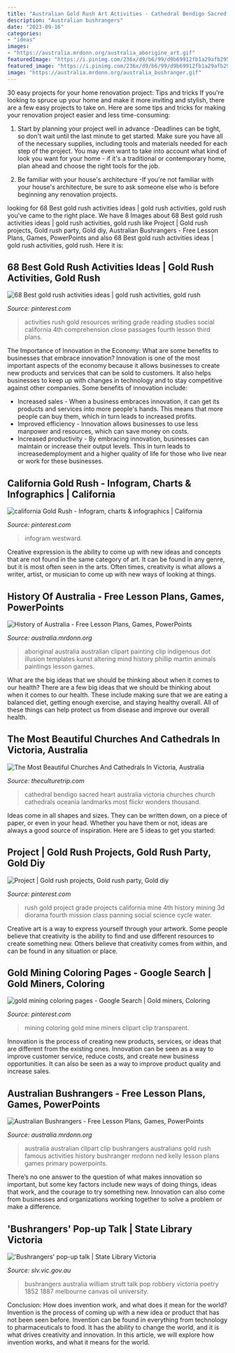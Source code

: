 ```yaml
---
title: "Australian Gold Rush Art Activities - Cathedral Bendigo Sacred Heart Australia Victoria Churches Church Cathedrals Oceania Landmarks Most Flickr Wonders Thousand"
description: "Australian bushrangers"
date: "2023-09-16"
categories:
- "ideas"
images:
- "https://australia.mrdonn.org/australia_aborigine_art.gif"
featuredImage: "https://i.pinimg.com/236x/d9/b6/99/d9b69912fb1a29afb295787be07523d3.jpg"
featured_image: "https://i.pinimg.com/236x/d9/b6/99/d9b69912fb1a29afb295787be07523d3.jpg"
image: "https://australia.mrdonn.org/australia_bushranger.gif"
---
```



30 easy projects for your home renovation project: Tips and tricks
If you're looking to spruce up your home and make it more inviting and stylish, there are a few easy projects to take on. Here are some tips and tricks for making your renovation project easier and less time-consuming:
1. Start by planning your project well in advance -Deadlines can be tight, so don't wait until the last minute to get started. Make sure you have all of the necessary supplies, including tools and materials needed for each step of the project. You may even want to take into account what kind of look you want for your home - if it's a traditional or contemporary home, plan ahead and choose the right tools for the job.

2. Be familiar with your house's architecture -If you're not familiar with your house's architecture, be sure to ask someone else who is before beginning any renovation projects.

	

		
looking for 68 Best gold rush activities ideas | gold rush activities, gold rush you've came to the right place. We have 8 Images about 68 Best gold rush activities ideas | gold rush activities, gold rush like Project | Gold rush projects, Gold rush party, Gold diy, Australian Bushrangers - Free Lesson Plans, Games, PowerPoints and also 68 Best gold rush activities ideas | gold rush activities, gold rush. Here it is:
		
    
## 68 Best Gold Rush Activities Ideas | Gold Rush Activities, Gold Rush

<img loading=lazy src="https://i.pinimg.com/236x/d9/b6/99/d9b69912fb1a29afb295787be07523d3.jpg" onerror="this.onerror=null;this.src='https://tse1.mm.bing.net/th?id=OIP.E0LKbLttMSMH8Wo94xgxlAAAAA&amp;pid=15.1';" alt="68 Best gold rush activities ideas | gold rush activities, gold rush">

_Source: pinterest.com_

>activities rush gold resources writing grade reading studies social california 4th comprehension close passages fourth lesson third plans. 

	

The Importance of Innovation in the Economy: What are some benefits to businesses that embrace innovation?
Innovation is one of the most important aspects of the economy because it allows businesses to create new products and services that can be sold to customers. It also helps businesses to keep up with changes in technology and to stay competitive against other companies. Some benefits of innovation include: 
- Increased sales - When a business embraces innovation, it can get its products and services into more people's hands. This means that more people can buy them, which in turn leads to increased profits. 
- Improved efficiency - Innovation allows businesses to use less manpower and resources, which can save money on costs. 
- Increased productivity - By embracing innovation, businesses can maintain or increase their output levels. This in turn leads to increasedemployment and a higher quality of life for those who live near or work for these businesses.

    
## California Gold Rush - Infogram, Charts &amp; Infographics | California

<img loading=lazy src="https://i.pinimg.com/736x/1a/77/98/1a77983ca8d1462af57bf745cab4ec41--westward-expansion-gold-rush.jpg" onerror="this.onerror=null;this.src='https://tse2.mm.bing.net/th?id=OIP.5YnMURTUleS1gQPzr-u3QAHaDt&amp;pid=15.1';" alt="california Gold Rush - Infogram, charts &amp; infographics | California">

_Source: pinterest.com_

>infogram westward. 

	

Creative expression is the ability to come up with new ideas and concepts that are not found in the same category of art. It can be found in any genre, but it is most often seen in the arts. Often times, creativity is what allows a writer, artist, or musician to come up with new ways of looking at things.

    
## History Of Australia - Free Lesson Plans, Games, PowerPoints

<img loading=lazy src="https://australia.mrdonn.org/australia_aborigine_art.gif" onerror="this.onerror=null;this.src='https://tse4.mm.bing.net/th?id=OIP.luAskbqsrQSXxe-fwVxBmgHaI-&amp;pid=15.1';" alt="History of Australia - Free Lesson Plans, Games, PowerPoints">

_Source: australia.mrdonn.org_

>aboriginal australia australian clipart painting clip indigenous dot illusion templates kunst altering mind history phillip martin animals paintings lesson games. 

	

What are the big ideas that we should be thinking about when it comes to our health?
There are a few big ideas that we should be thinking about when it comes to our health. These include making sure that we are eating a balanced diet, getting enough exercise, and staying healthy overall. All of these things can help protect us from disease and improve our overall health.

    
## The Most Beautiful Churches And Cathedrals In Victoria, Australia

<img loading=lazy src="https://cdn.theculturetrip.com/wp-content/uploads/2016/05/16677735311_ad10207078_k.jpg" onerror="this.onerror=null;this.src='https://tse1.mm.bing.net/th?id=OIP.0l9pUIxwjXfsr_n-eZlcPAHaE8&amp;pid=15.1';" alt="The Most Beautiful Churches And Cathedrals In Victoria, Australia">

_Source: theculturetrip.com_

>cathedral bendigo sacred heart australia victoria churches church cathedrals oceania landmarks most flickr wonders thousand. 

	

Ideas come in all shapes and sizes. They can be written down, on a piece of paper, or even in your head. Whether you have them or not, ideas are always a good source of inspiration. Here are 5 ideas to get you started: 

    
## Project | Gold Rush Projects, Gold Rush Party, Gold Diy

<img loading=lazy src="https://i.pinimg.com/originals/5d/95/ec/5d95ec92469bec030a130d5a78e0bdf1.jpg" onerror="this.onerror=null;this.src='https://tse4.mm.bing.net/th?id=OIP.FImaSkZMvZXlJ9ehWNAZ2QHaFj&amp;pid=15.1';" alt="Project | Gold rush projects, Gold rush party, Gold diy">

_Source: pinterest.com_

>rush gold project grade projects california mine 4th history mining 3d diorama fourth mission class panning social science cycle water. 

	

Creative art is a way to express yourself through your artwork. Some people believe that creativity is the ability to find and use different resources to create something new. Others believe that creativity comes from within, and can be found in any situation or place.

    
## Gold Mining Coloring Pages - Google Search | Gold Miners, Coloring

<img loading=lazy src="https://i.pinimg.com/originals/fb/c1/d2/fbc1d254e3ded533f352ce2c3556a8f2.png" onerror="this.onerror=null;this.src='https://tse3.mm.bing.net/th?id=OIP.hwZz8ADaLnViMDgZPGd8WQHaGW&amp;pid=15.1';" alt="gold mining coloring pages - Google Search | Gold miners, Coloring">

_Source: pinterest.com_

>mining coloring gold mine miners clipart clip transparent. 

	

Innovation is the process of creating new products, services, or ideas that are different from the existing ones. Innovation can be seen as a way to improve customer service, reduce costs, and create new business opportunities. It can also be seen as a way to improve product quality and increase sales.

    
## Australian Bushrangers - Free Lesson Plans, Games, PowerPoints

<img loading=lazy src="https://australia.mrdonn.org/australia_bushranger.gif" onerror="this.onerror=null;this.src='https://tse4.mm.bing.net/th?id=OIP.ROU5BROyDR8eKz8KFKNOGgHaMH&amp;pid=15.1';" alt="Australian Bushrangers - Free Lesson Plans, Games, PowerPoints">

_Source: australia.mrdonn.org_

>australia australian clipart clip bushrangers australians gold rush famous activities history bushranger mrdonn ned kelly lesson plans games primary powerpoints. 

	

There’s no one answer to the question of what makes innovation so important, but some key factors include new ways of doing things, ideas that work, and the courage to try something new. Innovation can also come from businesses and organizations working together to solve a problem or make a difference.

    
## &#039;Bushrangers&#039; Pop-up Talk | State Library Victoria

<img loading=lazy src="https://www.slv.vic.gov.au/sites/default/files/styles/feature_image/public/bushrangers-crop.jpg?itok=A_rckfQV" onerror="this.onerror=null;this.src='https://tse4.mm.bing.net/th?id=OIP.t7E9rOq9YrL3_pAyWHJAzAHaEK&amp;pid=15.1';" alt="&#039;Bushrangers&#039; pop-up talk | State Library Victoria">

_Source: slv.vic.gov.au_

>bushrangers australia william strutt talk pop robbery victoria poetry 1852 1887 melbourne canvas oil university. 

	

Conclusion: How does invention work, and what does it mean for the world?
Invention is the process of coming up with a new idea or product that has not been seen before. Invention can be found in everything from technology to pharmaceuticals to food. It has the ability to change the world, and it is what drives creativity and innovation. In this article, we will explore how invention works, and what it means for the world.

